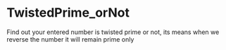 # TwistedPrime_orNot
Find out your entered number is twisted prime or not, its means when we reverse the number it will remain prime only
